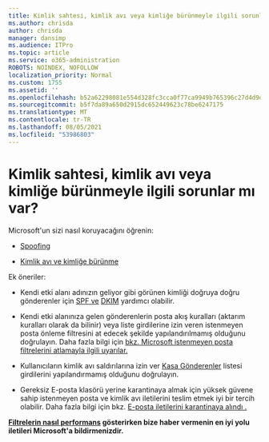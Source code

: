 ```yaml
---
title: Kimlik sahtesi, kimlik avı veya kimliğe bürünmeyle ilgili sorunlar mı var?
ms.author: chrisda
author: chrisda
manager: dansimp
ms.audience: ITPro
ms.topic: article
ms.service: o365-administration
ROBOTS: NOINDEX, NOFOLLOW
localization_priority: Normal
ms.custom: 1755
ms.assetid: ''
ms.openlocfilehash: b52a62298081e554d328fc3cca0f77ca9949b765396c27d4d9da247f411d6d2c
ms.sourcegitcommit: b5f7da89a650d2915dc652449623c78be6247175
ms.translationtype: MT
ms.contentlocale: tr-TR
ms.lasthandoff: 08/05/2021
ms.locfileid: "53986803"
---
```

# <a name="issues-with-spoofing-phishing-or-impersonation"></a>Kimlik sahtesi, kimlik avı veya kimliğe bürünmeyle ilgili sorunlar mı var?

Microsoft'un sizi nasıl koruyacağını öğrenin:

- [Spoofing](https://docs.microsoft.com/microsoft-365/security/office-365-security/anti-spoofing-protection)

- [Kimlik avı ve kimliğe bürünme](https://docs.microsoft.com/microsoft-365/security/office-365-security/atp-anti-phishing)

Ek öneriler:

- Kendi etki alanı adınızın geliyor gibi görünen kimliği doğruya doğru gönderenler için [SPF ve](https://docs.microsoft.com/microsoft-365/security/office-365-security/set-up-spf-in-office-365-to-help-prevent-spoofing) [DKIM](https://docs.microsoft.com/microsoft-365/security/office-365-security/use-dkim-to-validate-outbound-email) yardımcı olabilir.

- Kendi etki alanınıza gelen gönderenlerin posta akış kuralları (aktarım kuralları olarak da bilinir) veya liste girdilerine izin veren istenmeyen posta önleme filtresini at edecek şekilde yapılandırılmamış olduğunu doğrulayın. Daha fazla bilgi için [bkz. Microsoft istenmeyen posta filtrelerini atlamayla ilgili uyarılar.](https://docs.microsoft.com/exchange/troubleshoot/antispam/cautions-against-bypassing-spam-filters)

- Kullanıcıların kimlik avı saldırılarına izin ver [Kasa Gönderenler](https://support.office.com/article/BE1BAEA0-BEAB-4A30-B968-9004332336CE) listesi girdilerini yapılandırmamış olduğunu doğrulayın.

- Gereksiz E-posta klasörü yerine karantinaya almak için yüksek güvene sahip istenmeyen posta ve kimlik avı iletilerini teslim etmek iyi bir tercih olabilir. Daha fazla bilgi için bkz. [E-posta iletilerini karantinaya alındı .](https://docs.microsoft.com/microsoft-365/security/office-365-security/quarantine-email-messages)

**[Filtrelerin nasıl performans](https://support.office.com/article/b5caa9f1-cdf3-4443-af8c-ff724ea719d2) gösterirken bize haber vermenin en iyi yolu iletileri Microsoft'a bildirmenizdir.**
